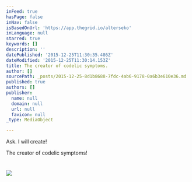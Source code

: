 ```yaml
---
inFeed: true
hasPage: false
inNav: false
isBasedOnUrl: 'https://app.thegrid.io/alterseko'
inLanguage: null
starred: true
keywords: []
description: ''
datePublished: '2015-12-25T11:30:35.486Z'
dateModified: '2015-12-25T11:30:14.153Z'
title: The creator of codelic symptoms.
author: []
sourcePath: _posts/2015-12-25-8d1b8688-7fdc-4ab6-9178-0a6b3e610e36.md
published: true
authors: []
publisher:
  name: null
  domain: null
  url: null
  favicon: null
_type: MediaObject

---
```

Ask. I will create!

The creator of codelic symptoms!

# ![](https://s3-us-west-2.amazonaws.com/the-grid-img/p/854d4e6440a52da054eb06f59e3668a86bfaf65b.png)